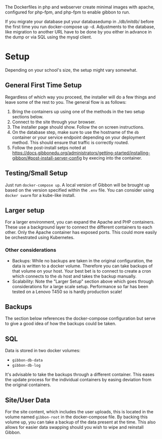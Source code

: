 The Dockerfiles in php and webserver create minimal images with apache, configured for php-fpm, and php-fpm to enable gibbon to run.

If you migrate your database put your databasedump in ./db/initdb/ before the first time you run docker-compose up -d. Adjustments to the database, like migration to another URL have to be done by you either in advance in the dump or via SQL using the mysql client.

# Setup
Depending on your school's size, the setup might vary somewhat.

## General First Time Setup
Regardless of which way you proceed, the installer will do a few things and leave some of the rest to you. The general flow is as follows:

1. Bring the containers up using one of the methods in the two setup sections below.
2. Connect to the site through your browser.
3. The installer page should show. Follow the on screen instructions.
4. On the database step, make sure to use the hostname of the `db` container or your service endpoint depending on your deployment method. This should ensure that traffic is correctly routed.
5. Follow the post-install setps noted at https://docs.gibbonedu.org/administrators/getting-started/installing-gibbon/#post-install-server-config by execing into the container.

## Testing/Small Setup
Just run `docker-compose up`. A local version of Gibbon will be brought up based on the version specified within the `.env` file. You can consider using `docker swarm` for a kube-like install.

## Larger setup
For a larger environment, you can expand the Apache and PHP containers. These use a background layer to connect the different containers to each other. Only the Apache container has exposed ports. This could more easily be orchestrated using Kubernetes.

### Other considerations
- Backups: While no backups are taken in the original configuration, the data is written to a docker volume. Therefore you can take backups of that volume on your host. Your best bet is to connect to create a cron which connects to the `db` host and takes the backup manually.
- Scalability: Note the "Larger Setup" section above which goes through considerations for a large scale setup. Performance so far has been tested on a Lenovo T450 so is hardly production scale!

## Backups
The section below references the docker-compose configuration but serve to give a good idea of how the backups could be taken.

## SQL
Data is stored in two docker volumes:

- `gibbon-db-data`
- `gibbon-db-log`

It's advisable to take the backups through a different container. This eases the update process for the individual containers by easing deviation from the original containers.

## Site/User Data
For the site content, which includes the user uploads, this is located in the volume named `gibbon-root` in the docker-compose file. By backing this volume up, you can take a backup of the data present at the time. This also allows for easier data swapping should you wish to wipe and reinstall Gibbon.